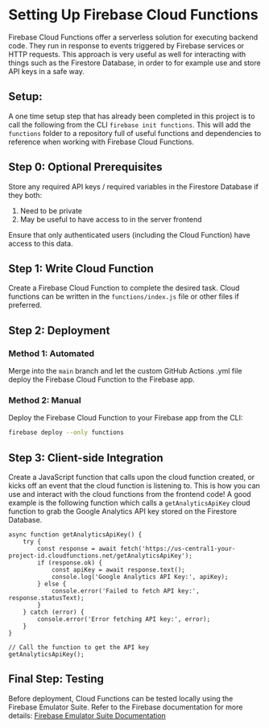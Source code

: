 # Setting Up Firebase Cloud Functions

Firebase Cloud Functions offer a serverless solution for executing backend code. They run in response to events triggered by Firebase services or HTTP requests. This approach is very useful as well for interacting with things such as the Firestore Database, in order to for example use and store API keys in a safe way.

## Setup:

A one time setup step that has already been completed in this project is to call the following from the CLI `firebase init functions`. This will add the `functions` folder to a repository full of useful functions and dependencies to reference when working with Firebase Cloud Functions.

## Step 0: Optional Prerequisites

Store any required API keys / required variables in the Firestore Database if they both:

1. Need to be private
2. May be useful to have access to in the server frontend

Ensure that only authenticated users (including the Cloud Function) have access to this data.

## Step 1: Write Cloud Function

Create a Firebase Cloud Function to complete the desired task. Cloud functions can be written in the `functions/index.js` file or other files if preferred.

## Step 2: Deployment

### Method 1: Automated

Merge into the `main` branch and let the custom GitHub Actions .yml file deploy the Firebase Cloud Function to the Firebase app.

### Method 2: Manual

Deploy the Firebase Cloud Function to your Firebase app from the CLI:

```bash
firebase deploy --only functions
```

## Step 3: Client-side Integration

Create a JavaScript function that calls upon the cloud function created, or kicks off an event that the cloud function is listening to. This is how you can use and interact with the cloud functions from the frontend code! A good example is the following function which calls a `getAnalyticsApiKey` cloud function to grab the Google Analytics API key stored on the Firestore Database.

```
async function getAnalyticsApiKey() {
    try {
        const response = await fetch('https://us-central1-your-project-id.cloudfunctions.net/getAnalyticsApiKey');
        if (response.ok) {
            const apiKey = await response.text();
            console.log('Google Analytics API Key:', apiKey);
        } else {
            console.error('Failed to fetch API key:', response.statusText);
        }
    } catch (error) {
        console.error('Error fetching API key:', error);
    }
}

// Call the function to get the API key
getAnalyticsApiKey();
```

## Final Step: Testing

Before deployment, Cloud Functions can be tested locally using the Firebase Emulator Suite. Refer to the Firebase documentation for more details: [Firebase Emulator Suite Documentation](https://firebase.google.com/docs/emulator-suite)
